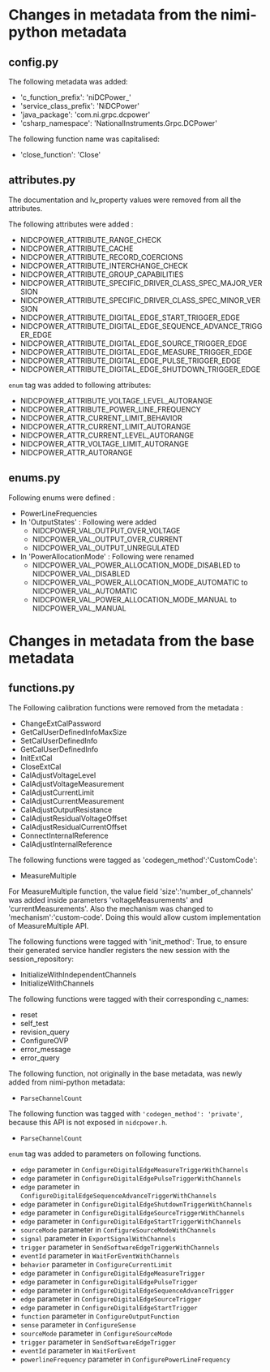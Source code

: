 # Changes in metadata from the nimi-python metadata

## config.py

The following metadata was added:
- 'c_function_prefix': 'niDCPower_'
- 'service_class_prefix': 'NiDCPower'
- 'java_package': 'com.ni.grpc.dcpower'
- 'csharp_namespace': 'NationalInstruments.Grpc.DCPower'

The following function name was capitalised:
- 'close_function': 'Close'

## attributes.py

The documentation and lv_property values were removed from all the attributes.

The following attributes were added : 
- NIDCPOWER_ATTRIBUTE_RANGE_CHECK
- NIDCPOWER_ATTRIBUTE_CACHE
- NIDCPOWER_ATTRIBUTE_RECORD_COERCIONS
- NIDCPOWER_ATTRIBUTE_INTERCHANGE_CHECK
- NIDCPOWER_ATTRIBUTE_GROUP_CAPABILITIES
- NIDCPOWER_ATTRIBUTE_SPECIFIC_DRIVER_CLASS_SPEC_MAJOR_VERSION
- NIDCPOWER_ATTRIBUTE_SPECIFIC_DRIVER_CLASS_SPEC_MINOR_VERSION
- NIDCPOWER_ATTRIBUTE_DIGITAL_EDGE_START_TRIGGER_EDGE
- NIDCPOWER_ATTRIBUTE_DIGITAL_EDGE_SEQUENCE_ADVANCE_TRIGGER_EDGE
- NIDCPOWER_ATTRIBUTE_DIGITAL_EDGE_SOURCE_TRIGGER_EDGE
- NIDCPOWER_ATTRIBUTE_DIGITAL_EDGE_MEASURE_TRIGGER_EDGE
- NIDCPOWER_ATTRIBUTE_DIGITAL_EDGE_PULSE_TRIGGER_EDGE
- NIDCPOWER_ATTRIBUTE_DIGITAL_EDGE_SHUTDOWN_TRIGGER_EDGE

`enum` tag was added to following attributes:
- NIDCPOWER_ATTRIBUTE_VOLTAGE_LEVEL_AUTORANGE
- NIDCPOWER_ATTRIBUTE_POWER_LINE_FREQUENCY
- NIDCPOWER_ATTR_CURRENT_LIMIT_BEHAVIOR
- NIDCPOWER_ATTR_CURRENT_LIMIT_AUTORANGE
- NIDCPOWER_ATTR_CURRENT_LEVEL_AUTORANGE
- NIDCPOWER_ATTR_VOLTAGE_LIMIT_AUTORANGE
- NIDCPOWER_ATTR_AUTORANGE

## enums.py

Following enums were defined :
- PowerLineFrequencies
- In 'OutputStates' : Following were added
    - NIDCPOWER_VAL_OUTPUT_OVER_VOLTAGE
    - NIDCPOWER_VAL_OUTPUT_OVER_CURRENT
    - NIDCPOWER_VAL_OUTPUT_UNREGULATED
- In 'PowerAllocationMode' : Following were renamed
    - NIDCPOWER_VAL_POWER_ALLOCATION_MODE_DISABLED to NIDCPOWER_VAL_DISABLED
    - NIDCPOWER_VAL_POWER_ALLOCATION_MODE_AUTOMATIC to NIDCPOWER_VAL_AUTOMATIC
    - NIDCPOWER_VAL_POWER_ALLOCATION_MODE_MANUAL to NIDCPOWER_VAL_MANUAL

# Changes in metadata from the base metadata

## functions.py

The Following calibration functions were removed from the metadata :
- ChangeExtCalPassword
- GetCalUserDefinedInfoMaxSize
- SetCalUserDefinedInfo
- GetCalUserDefinedInfo
- InitExtCal
- CloseExtCal
- CalAdjustVoltageLevel
- CalAdjustVoltageMeasurement
- CalAdjustCurrentLimit
- CalAdjustCurrentMeasurement
- CalAdjustOutputResistance
- CalAdjustResidualVoltageOffset
- CalAdjustResidualCurrentOffset
- ConnectInternalReference
- CalAdjustInternalReference

The following functions were tagged as 'codegen_method':'CustomCode':
- MeasureMultiple

For MeasureMultiple function, the value field 'size':'number_of_channels' was added inside parameters 'voltageMeasurements' and 'currentMeasurements'. Also the mechanism was changed to 'mechanism':'custom-code'. Doing this would allow custom implementation of MeasureMultiple API.

The following functions were tagged with 'init_method': True, to ensure their generated service handler registers the new session with the session_repository:
- InitializeWithIndependentChannels
- InitializeWithChannels

The following functions were tagged with their corresponding c_names:
- reset
- self_test
- revision_query
- ConfigureOVP
- error_message
- error_query

The following function, not originally in the base metadata, was newly added from nimi-python metadata:
- `ParseChannelCount`

The following function was tagged with `'codegen_method': 'private'`, because this API is not exposed in `nidcpower.h`.
- `ParseChannelCount`

`enum` tag was added to parameters on following functions.
- `edge` parameter in `ConfigureDigitalEdgeMeasureTriggerWithChannels`
- `edge` parameter in `ConfigureDigitalEdgePulseTriggerWithChannels`
- `edge` parameter in `ConfigureDigitalEdgeSequenceAdvanceTriggerWithChannels`
- `edge` parameter in `ConfigureDigitalEdgeShutdownTriggerWithChannels`
- `edge` parameter in `ConfigureDigitalEdgeSourceTriggerWithChannels`
- `edge` parameter in `ConfigureDigitalEdgeStartTriggerWithChannels`
- `sourceMode` parameter in `ConfigureSourceModeWithChannels`
- `signal` parameter in `ExportSignalWithChannels`
- `trigger` parameter in `SendSoftwareEdgeTriggerWithChannels`
- `eventId` parameter in `WaitForEventWithChannels`
- `behavior` parameter in `ConfigureCurrentLimit`
- `edge` parameter in `ConfigureDigitalEdgeMeasureTrigger`
- `edge` parameter in `ConfigureDigitalEdgePulseTrigger`
- `edge` parameter in `ConfigureDigitalEdgeSequenceAdvanceTrigger`
- `edge` parameter in `ConfigureDigitalEdgeSourceTrigger`
- `edge` parameter in `ConfigureDigitalEdgeStartTrigger`
- `function` parameter in `ConfigureOutputFunction`
- `sense` parameter in `ConfigureSense`
- `sourceMode` parameter in `ConfigureSourceMode`
- `trigger` parameter in `SendSoftwareEdgeTrigger`
- `eventId` parameter in `WaitForEvent`
- `powerlineFrequency` parameter in `ConfigurePowerLineFrequency`

